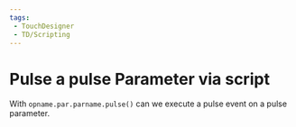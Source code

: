 ```yaml
---
tags:
 - TouchDesigner
 - TD/Scripting
---
```

# Pulse a pulse Parameter via script

With `opname.par.parname.pulse()` can we execute a pulse event on a pulse parameter.